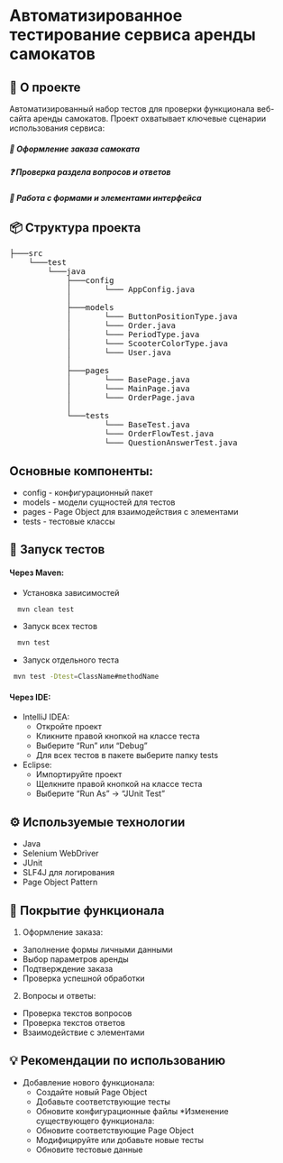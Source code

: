 # Автоматизированное тестирование сервиса аренды самокатов
## 🎯 О проекте
Автоматизированный набор тестов для проверки функционала веб-сайта аренды самокатов. Проект охватывает ключевые сценарии использования сервиса:

##### 🛴 Оформление заказа самоката
##### ❓ Проверка раздела вопросов и ответов
##### 📝 Работа с формами и элементами интерфейса
## 📦 Структура проекта
<pre>
├───src
    └───test
        └───java
            ├───config
            │       └─── AppConfig.java
            │
            ├───models
            │       └─── ButtonPositionType.java
            │       └─── Order.java
            │       └─── PeriodType.java
            │       └─── ScooterColorType.java
            │       └─── User.java
            │
            ├───pages
            │       └─── BasePage.java
            │       └─── MainPage.java
            │       └─── OrderPage.java
            │
            └───tests
                    └─── BaseTest.java
                    └─── OrderFlowTest.java
                    └─── QuestionAnswerTest.java
</pre>
## Основные компоненты:
* config - конфигурационный пакет
* models - модели сущностей для тестов
* pages - Page Object для взаимодействия с элементами
* tests - тестовые классы
## 🔧 Запуск тестов
#### Через Maven:  
* Установка зависимостей  
 ```bash
   mvn clean test
   ```

* Запуск всех тестов  
 ```bash
   mvn test
   ```

* Запуск отдельного теста
 ```bash
  mvn test -Dtest=ClassName#methodName
   ```

#### Через IDE:
* IntelliJ IDEA:
   * Откройте проект
   * Кликните правой кнопкой на классе теста
   * Выберите “Run” или “Debug”
   * Для всех тестов в пакете выберите папку tests
* Eclipse:
   * Импортируйте проект
   * Щелкните правой кнопкой на классе теста
   * Выберите “Run As” → “JUnit Test”

## ⚙️ Используемые технологии
* Java
* Selenium WebDriver
* JUnit
* SLF4J для логирования
* Page Object Pattern
## 🎯 Покрытие функционала
1. Оформление заказа:
* Заполнение формы личными данными
* Выбор параметров аренды
* Подтверждение заказа
* Проверка успешной обработки
2. Вопросы и ответы:
* Проверка текстов вопросов
* Проверка текстов ответов
* Взаимодействие с элементами
## 💡 Рекомендации по использованию
* Добавление нового функционала:
     * Создайте новый Page Object
     * Добавьте соответствующие тесты
     * Обновите конфигурационные файлы
*Изменение существующего функционала:
     * Обновите соответствующие Page Object
     * Модифицируйте или добавьте новые тесты
     * Обновите тестовые данные
